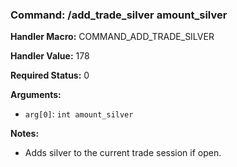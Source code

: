 ### Command: /add_trade_silver amount_silver

**Handler Macro:** COMMAND_ADD_TRADE_SILVER

**Handler Value:** 178

**Required Status:** 0

**Arguments:**
- `arg[0]`: `int amount_silver`

**Notes:**
- Adds silver to the current trade session if open.